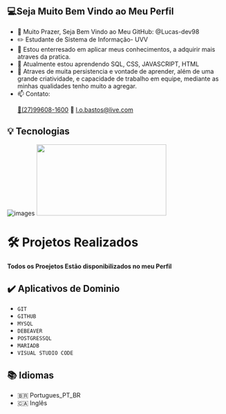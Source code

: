 ## 💻Seja Muito Bem Vindo ao Meu Perfil





- 👋 Muito Prazer, Seja Bem Vindo ao Meu GitHub: @Lucas-dev98
- ✏️ Estudante de Sistema de Informação- UVV 
- 👀 Estou enterresado em aplicar meus conhecimentos, a adquirir mais atraves da pratica.
- 🌱 Atualmente estou aprendendo SQL, CSS, JAVASCRIPT, HTML
- 💞️ Atraves de muita persistencia e vontade de aprender, além de uma grande criatividade,
 e capacidade de trabalho em equipe, mediante as minhas qualidades tenho muito a agregar.
- 📫 Contato: <p><a href="https://wa.me/55027996081600" >📱(27)99608-1600</a>
  📧 l.o.bastos@live.com</a>

    


##  💡  Tecnologias 
 

![images](https://user-images.githubusercontent.com/100005108/167700306-6e31f8e0-5467-426f-85bf-4e1a4b1e05bb.png) 
<img src="https://user-images.githubusercontent.com/100005108/167940915-dab02917-2673-4d10-b72b-ec294c384d3c.jpg" width="300" height="165">

</img>

  
# 🛠️ Projetos Realizados


**Todos os Proejetos Estão disponibilizados no meu Perfil**


 ## ✔️ Aplicativos de Dominio

- ``GIT``
- ``GITHUB``
- ``MYSQL``
- ``DEBEAVER``
- ``POSTGRESSQL``
- ``MARIADB``
- ``VISUAL STUDIO CODE``

##  📚 Idiomas 
- 🇧🇷 Portugues_PT_BR
- 🇨🇦 Inglês
